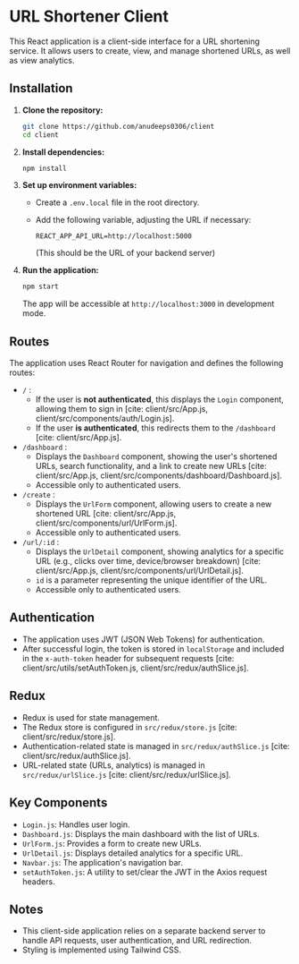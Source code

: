 # URL Shortener Client

This React application is a client-side interface for a URL shortening service. It allows users to create, view, and manage shortened URLs, as well as view analytics.

## Installation

1.  **Clone the repository:**

    ```bash
    git clone https://github.com/anudeeps0306/client
    cd client
    ```

2.  **Install dependencies:**

    ```bash
    npm install
    ```

3.  **Set up environment variables:**

    * Create a `.env.local` file in the root directory.
    * Add the following variable, adjusting the URL if necessary:

        ```
        REACT_APP_API_URL=http://localhost:5000 
        ```

        (This should be the URL of your backend server)

4.  **Run the application:**

    ```bash
    npm start
    ```

    The app will be accessible at `http://localhost:3000` in development mode.

## Routes

The application uses React Router for navigation and defines the following routes:

* `/` :
    * If the user is **not authenticated**, this displays the `Login` component, allowing them to sign in [cite: client/src/App.js, client/src/components/auth/Login.js].
    * If the user **is authenticated**, this redirects them to the `/dashboard` [cite: client/src/App.js].
* `/dashboard` :
    * Displays the `Dashboard` component, showing the user's shortened URLs, search functionality, and a link to create new URLs [cite: client/src/App.js, client/src/components/dashboard/Dashboard.js].
    * Accessible only to authenticated users.
* `/create` :
    * Displays the `UrlForm` component, allowing users to create a new shortened URL [cite: client/src/App.js, client/src/components/url/UrlForm.js].
    * Accessible only to authenticated users.
* `/url/:id` :
    * Displays the `UrlDetail` component, showing analytics for a specific URL (e.g., clicks over time, device/browser breakdown) [cite: client/src/App.js, client/src/components/url/UrlDetail.js].
    * `id` is a parameter representing the unique identifier of the URL.
    * Accessible only to authenticated users.

## Authentication

* The application uses JWT (JSON Web Tokens) for authentication.
* After successful login, the token is stored in `localStorage` and included in the `x-auth-token` header for subsequent requests [cite: client/src/utils/setAuthToken.js, client/src/redux/authSlice.js].

## Redux

* Redux is used for state management.
* The Redux store is configured in `src/redux/store.js` [cite: client/src/redux/store.js].
* Authentication-related state is managed in `src/redux/authSlice.js` [cite: client/src/redux/authSlice.js].
* URL-related state (URLs, analytics) is managed in `src/redux/urlSlice.js` [cite: client/src/redux/urlSlice.js].

## Key Components

* `Login.js`:  Handles user login.
* `Dashboard.js`:  Displays the main dashboard with the list of URLs.
* `UrlForm.js`:  Provides a form to create new URLs.
* `UrlDetail.js`:  Displays detailed analytics for a specific URL.
* `Navbar.js`:  The application's navigation bar.
* `setAuthToken.js`:  A utility to set/clear the JWT in the Axios request headers.

## Notes

* This client-side application relies on a separate backend server to handle API requests, user authentication, and URL redirection.
* Styling is implemented using Tailwind CSS.
